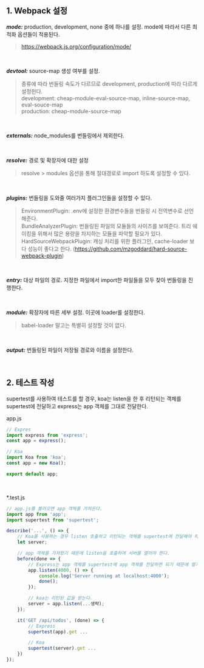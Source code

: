 ## **1. Webpack 설정**

**_mode:_** production, development, none 중에 하나를 설정. mode에 따라서 다른 최적화 옵션들이 적용된다.

> https://webpack.js.org/configuration/mode/

&nbsp;

**_devtool:_** source-map 생성 여부를 설정.

> 종류에 따라 번들링 속도가 다르므로 development, production에 따라 다르게 설정헌다.
> <br />
> development: cheap-module-eval-source-map, inline-source-map, eval-souce-map
> <br/>
> production: cheap-module-source-map

&nbsp;

**_externals:_** node_modules를 번들링에서 제외한다.

&nbsp;

**_resolve:_** 경로 및 확장자에 대한 설정

> resolve > modules 옵션을 통해 절대경로로 import 하도록 설정할 수 있다.

&nbsp;

**_plugins:_** 번들링을 도와줄 여러가지 플러그인들을 설정할 수 있다.

> EnvironmentPlugin: .env에 설정한 환경변수들을 번들링 시 전역변수로 선언해준다.
> <br>
> BundleAnalyzerPlugin: 번들링된 파일의 모듈들의 사이즈를 보여준다. 트리 쉐이킹을 위해서 많은 용량을 차지하는 모듈을 파악할 필요가 있다.
> <br>
> HardSourceWebpackPlugin: 캐싱 처리를 위한 플러그인, cache-loader 보다 성능이 좋다고 한다. (https://github.com/mzgoddard/hard-source-webpack-plugin)

&nbsp;

**_entry:_** 대상 파일의 경로. 지정한 파일에서 import한 파일들을 모두 찾아 번들링을 진행한다.

&nbsp;

**_module:_** 확장자에 따른 세부 설정. 이곳에 loader를 설정한다.

> babel-loader 말고는 특별히 설정할 것이 없다.

&nbsp;

**_output:_** 번들링된 파일이 저장될 경로와 이름을 설정한다.

&nbsp;
&nbsp;

## 2. 테스트 작성

supertest를 사용하여 테스트를 할 경우, koa는 listen을 한 후 리턴되는 객체를 supertest에 전달하고 express는 app 객체를 그대로 전달한다.

app.js

```javascript
// Expres
import express from 'express';
const app = express();

// Koa
import Koa from 'koa';
const app = new Koa();

export default app;
```

&nbsp;

\*.test.js

```javascript
// app.js를 불러오면 app 객체를 가져온다.
import app from 'app';
import supertest from 'supertest';

describe('...', () => {
    // Koa를 사용하는 경우 listen 호출하고 리턴되는 객체를 supertest에 전달해야 하기 때문에 담을 변수를 선언한다.
    let server;

    // app 객체를 가져왔기 때문에 listen을 호출하여 서버를 열어야 한다.
    before(done => {
        // Express는 app 객체를 supertest에 app 객체를 전달하면 되기 때문에 열기만 하면 된다.
        app.listen(4000, () => {
            console.log('Server running at localhost:4000');
            done();
        });

        // koa는 리턴된 값을 받는다.
        server = app.listen(...생략);
    });

    it('GET /api/todos', (done) => {
        // Express
        supertest(app).get ...

        // Koa
        supertest(server).get ...
    })
});
```
